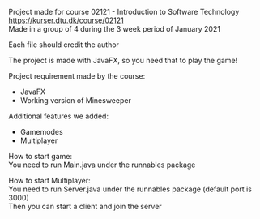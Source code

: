 Project made for course 02121 - Introduction to Software Technology https://kurser.dtu.dk/course/02121  
Made in a group of 4 during the 3 week period of January 2021

Each file should credit the author

The project is made with JavaFX, so you need that to play the game! 

Project requirement made by the course: 
- JavaFX 
- Working version of Minesweeper
 
Additional features we added:
- Gamemodes 
- Multiplayer

How to start game:  
You need to run Main.java under the runnables package

How to start Multiplayer:  
You need to run Server.java under the runnables package (default port is 3000)  
Then you can start a client and join the server
